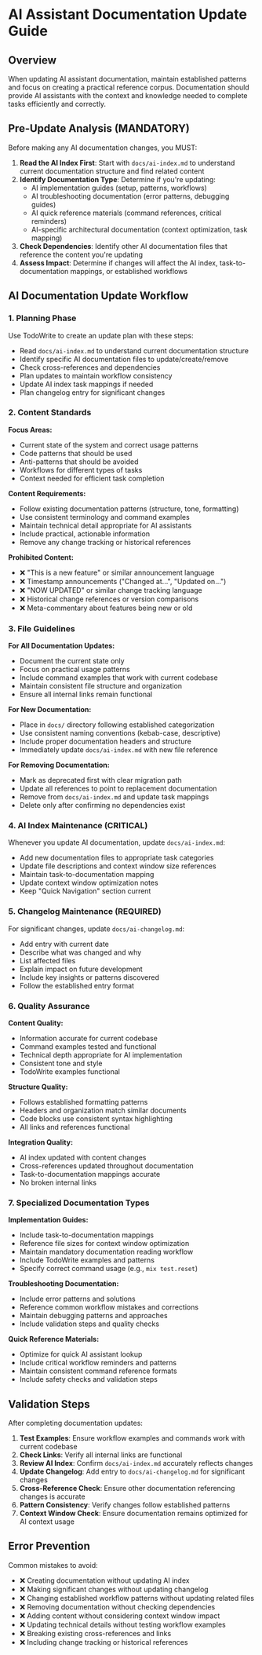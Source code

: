 # AI Assistant Documentation Update Guide

## Overview

When updating AI assistant documentation, maintain established patterns and focus on creating a practical reference corpus. Documentation should provide AI assistants with the context and knowledge needed to complete tasks efficiently and correctly.

## Pre-Update Analysis (MANDATORY)

Before making any AI documentation changes, you MUST:

1. **Read the AI Index First**: Start with `docs/ai-index.md` to understand current documentation structure and find related content
2. **Identify Documentation Type**: Determine if you're updating:
   - AI implementation guides (setup, patterns, workflows)
   - AI troubleshooting documentation (error patterns, debugging guides)
   - AI quick reference materials (command references, critical reminders)
   - AI-specific architectural documentation (context optimization, task mapping)
3. **Check Dependencies**: Identify other AI documentation files that reference the content you're updating
4. **Assess Impact**: Determine if changes will affect the AI index, task-to-documentation mappings, or established workflows

## AI Documentation Update Workflow

### 1. Planning Phase

Use TodoWrite to create an update plan with these steps:
- Read `docs/ai-index.md` to understand current documentation structure
- Identify specific AI documentation files to update/create/remove
- Check cross-references and dependencies
- Plan updates to maintain workflow consistency
- Update AI index task mappings if needed
- Plan changelog entry for significant changes

### 2. Content Standards

**Focus Areas:**
- Current state of the system and correct usage patterns
- Code patterns that should be used
- Anti-patterns that should be avoided
- Workflows for different types of tasks
- Context needed for efficient task completion

**Content Requirements:**
- Follow existing documentation patterns (structure, tone, formatting)
- Use consistent terminology and command examples
- Maintain technical detail appropriate for AI assistants
- Include practical, actionable information
- Remove any change tracking or historical references

**Prohibited Content:**
- ❌ "This is a new feature" or similar announcement language
- ❌ Timestamp announcements ("Changed at...", "Updated on...")
- ❌ "NOW UPDATED" or similar change tracking language
- ❌ Historical change references or version comparisons
- ❌ Meta-commentary about features being new or old

### 3. File Guidelines

**For All Documentation Updates:**
- Document the current state only
- Focus on practical usage patterns
- Include command examples that work with current codebase
- Maintain consistent file structure and organization
- Ensure all internal links remain functional

**For New Documentation:**
- Place in `docs/` directory following established categorization
- Use consistent naming conventions (kebab-case, descriptive)
- Include proper documentation headers and structure
- Immediately update `docs/ai-index.md` with new file reference

**For Removing Documentation:**
- Mark as deprecated first with clear migration path
- Update all references to point to replacement documentation
- Remove from `docs/ai-index.md` and update task mappings
- Delete only after confirming no dependencies exist

### 4. AI Index Maintenance (CRITICAL)

Whenever you update AI documentation, update `docs/ai-index.md`:
- Add new documentation files to appropriate task categories
- Update file descriptions and context window size references
- Maintain task-to-documentation mapping
- Update context window optimization notes
- Keep "Quick Navigation" section current

### 5. Changelog Maintenance (REQUIRED)

For significant changes, update `docs/ai-changelog.md`:
- Add entry with current date
- Describe what was changed and why
- List affected files
- Explain impact on future development
- Include key insights or patterns discovered
- Follow the established entry format

### 6. Quality Assurance

**Content Quality:**
- Information accurate for current codebase
- Command examples tested and functional
- Technical depth appropriate for AI implementation
- Consistent tone and style
- TodoWrite examples functional

**Structure Quality:**
- Follows established formatting patterns
- Headers and organization match similar documents
- Code blocks use consistent syntax highlighting
- All links and references functional

**Integration Quality:**
- AI index updated with content changes
- Cross-references updated throughout documentation
- Task-to-documentation mappings accurate
- No broken internal links

### 7. Specialized Documentation Types

**Implementation Guides:**
- Include task-to-documentation mappings
- Reference file sizes for context window optimization
- Maintain mandatory documentation reading workflow
- Include TodoWrite examples and patterns
- Specify correct command usage (e.g., `mix test.reset`)

**Troubleshooting Documentation:**
- Include error patterns and solutions
- Reference common workflow mistakes and corrections
- Maintain debugging patterns and approaches
- Include validation steps and quality checks

**Quick Reference Materials:**
- Optimize for quick AI assistant lookup
- Include critical workflow reminders and patterns
- Maintain consistent command reference formats
- Include safety checks and validation steps

## Validation Steps

After completing documentation updates:
1. **Test Examples**: Ensure workflow examples and commands work with current codebase
2. **Check Links**: Verify all internal links are functional
3. **Review AI Index**: Confirm `docs/ai-index.md` accurately reflects changes
4. **Update Changelog**: Add entry to `docs/ai-changelog.md` for significant changes
5. **Cross-Reference Check**: Ensure other documentation referencing changes is accurate
6. **Pattern Consistency**: Verify changes follow established patterns
7. **Context Window Check**: Ensure documentation remains optimized for AI context usage

## Error Prevention

Common mistakes to avoid:
- ❌ Creating documentation without updating AI index
- ❌ Making significant changes without updating changelog
- ❌ Changing established workflow patterns without updating related files
- ❌ Removing documentation without checking dependencies
- ❌ Adding content without considering context window impact
- ❌ Updating technical details without testing workflow examples
- ❌ Breaking existing cross-references and links
- ❌ Including change tracking or historical references